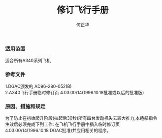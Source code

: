 ﻿---
amendno: 39-1815  
cadno: CAD1997-A340-01  
title: 修订飞行手册  
publishdate: 1997-01-07  
effdate: 1997-01-08  
acmodels: ["A340"]  
tags: []  
engs: []  
pns: []  
mfrs: ["AIRBUS"]  
admins: 华东管理局  
author: 何正华  
---
  
### 适用范围  
适合所有A340系列飞机  
  
<!--more-->  
### 参考文件  
  1.DGAC颁发的 AD96-280-052(B)  
  2.A340飞行手册临时修订页 4.03.00/14(1996.10.18批准或以后的批准版)  
  
### 原因、措施和规定  

  为了防止在初始爬升阶段(拉起后30秒)所有四台发动机失去较大推力,本适航指令生效后必须完成下列工作:     在飞机飞行手册中插入临时修订页4.03.00/14(1996.10.18 DGAC批准)并应用相关的程序。  
